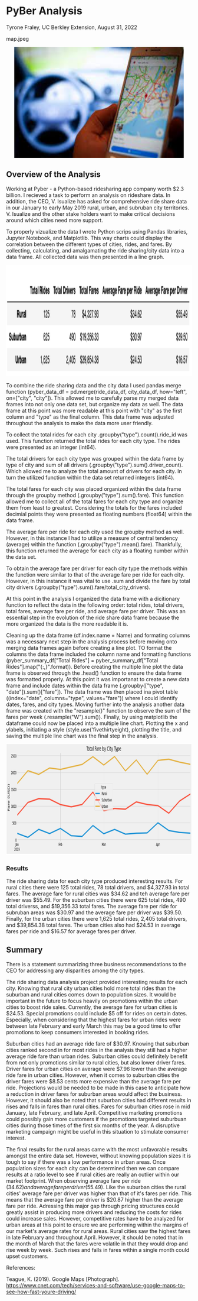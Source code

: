 # PyBer Analysis

Tyrone Fraley,
UC Berkley Extension,
August 31, 2022

map.jpeg

<p align="center">
  <img width="460" height="300" src="map.jpeg">
</p>

## Overview of the Analysis
Working at Pyber - a Python-based ridesharing app company worth $2.3 billion. I recieved a task to perform an analysis on rideshare data. In addition, the CEO, V. Isualize has asked for comprehensive ride share data in our January to early May 2019 rural, urban, and subruban city territories. V. Isualize and the other stake holders want to make critical decisions around which cities need more support. 

To properly vizualize the data I wrote Python scrips using Pandas libraries, Jupyter Notebook, and Matplotlib. This way charts could display the correlation between the different types of cities, rides, and fares. By collecting, calculating, and amalgamating the ride sharing/city data into a data frame. All collected data was then presented in a line graph. 

<p align="center">
  <img width="560" height="300" src="Screen Shot 2022-09-30 at 4.14.54 PM.png">
</p>

To combine the ride sharing data and the city data I used pandas merge function (pyber_data_df = pd.merge(ride_data_df, city_data_df, how="left", on=["city", "city"]). This allowed me to carefully parse my merged data frames into not only one data set, but organize my data as well. The data frame at this point was more readable at this point with "city" as the first column and "type" as the final column. This data frame was adjusted throughout the analysis to make the data more user friendly. 

To collect the total rides for each city .groupby("type").count().ride_id was used. This function returned the total rides for each city type. The rides were presented as an integer (int64). 

The total drivers for each city type was grouped within the data frame by type of city and sum of all drivers (.groupby("type").sum().driver_count). Which allowed me to analyze the total amount of drivers for each city. In turn the utilized function within the data set returned integers (int64).

The total fares for each city was placed organized within the data frame through the groupby method (.groupby("type").sum().fare). This function allowed me to collect all of the total fares for each city type and organize them from least to greatest. Considering the totals for the fares included decimial points they were presented as floating numbers (float64) within the data frame. 

The average fare per ride for each city used the groupby method as well. However, in this instance I had to utilize a measure of central tendency (average) within the function (.groupby("type").mean().fare). Thankfully, this function returned the average for each city as a floating number within the data set. 

To obtain the average fare per driver for each city type the methods within the function were similar to that of the average fare per ride for each city. However, in this instance it was vital to use .sum and divide the fare by total city drivers (.groupby("type").sum().fare/total_city_drivers).

At this point in the analysis I organized the data frame with a dicitionary function to reflect the data in the following order: total rides, total drivers, total fares, average fare per ride, and average fare per driver. This was an essential step in the evolution of the ride share data frame because the more organized the data is the more readable it is. 

Cleaning up the data frame (df.index.name = Name) and formating columns was a necessary next step in the analysis process before moving onto merging data frames again before creating a line plot. TO format the columns the data frame included the column name and formatting functions (pyber_summary_df["Total Rides"] = pyber_summary_df["Total Rides"].map("{:,}".format)). Before creating the multiple line plot the data frame is observed through the .head() function to ensure the data frame was formatted properly. At this point it was importanat to create a new data frame and include dates within the data frame (.groupby(["type", "date"]).sum()["fare"]). The data frame was then placed ina pivot table ((index="date", columns="type", values="fare")) where I could identify dates, fares, and city types. Moving further into the analysis another data frame was created with the "resample()" function to observe the sum of the fares per week (.resample("W").sum()). Finally, by using matplotlib the dataframe could now be placed into a multiple line chart. Plotting the x and ylabels, initiating a style (style.use('fivethirtyeight), plotting the title, and saving the multiple line chart was the final step in the analysis.

<p align="center">
  <img width="660" height="300" src="Screen Shot 2022-09-30 at 4.15.08 PM.png">
</p>

### Results

The ride sharing data for each city type produced interesting results. For rural cities there were 125 total rides, 78 total drivers, and $4,327.93 in total fares. The average fare for rural cities was $34.62 and teh average fare per driver was $55.49. For the suburban cities there were 625 total rides, 490 total driverss, and $19,356.33 total fares. The average fare per ride for subruban areas was $30.97 and the average fare per driver was $39.50. Finally, for the urban cities there were 1,625 total rides, 2,405 total drivers, and $39,854.38 total fares. The urban cities also had $24.53 in average fares per ride and $16.57 for average fares per driver. 

## Summary

There is a statement summarizing three business recommendations to the CEO for addressing any disparities among the city types.

The ride sharing data analysis project provided interesting results for each city. Knowing that rural city urban cities hold more total rides than the suburban and rural cities comes down to population sizes. It would be important in the future to focus heavily on promotions within the urban cities to boost ride sales. Currently, the average fare for urban cities is $24.53. Special promotions could include $5 off for rides on certain dates. Especially, when considering that the highest fares for urban rides were between late February and early March this may be a good time to offer promotions to keep consumers interested in booking rides. 

Suburban cities had an average ride fare of $30.97. Knowing that suburban cities ranked second in for most rides in the analysis they still had a higher average ride fare than urban rides. Suburban cities could definitely benefit from not only promotions similar to rural cities, but also lower driver fares. Driver fares for urban cities on average were $7.96 lower than the average ride fare in urban cities. However, when it comes to suburban cities the driver fares were $8.53 cents more expensive than the average fare per ride. Projections would be needed to be made in this case to anticipate how a reduction in driver fares for suburban areas would affect the business. However, it should also be noted that suburban cities had different results in rises and falls in fares than rural cities. Fares for suburban cities rose in mid January, late February, and late April. Competitive marketing promotions could possibly gain more customers if the promotions targeted suburbuan cities during those times of the first six months of the year. A disruptive marketing campaign might be useful in this situation to stimulate consumer interest.

The final results for the rural areas came with the most unfavorable results amongst the entire data set. However, without knowing population sizes it is tough to say if there was a low performance in urban areas. Once population sizes for each city can be determined then we can compare results at a ratio level to see if rural cities are really an outlier within our market footprint. When observing average fare per ride ($34.62) and average fare per driver ($55.49). Like the suburban cities the rural cities' average fare per driver was higher than that of it's fares per ride. This means that the average fare per driver is $20.87 higher than the average fare per ride. Adressing this major gap through pricing structures could greatly assist in producing more drivers and reducing the costs for rides could increase sales. However, competitive rates have to be analyzed for urban areas at this point to ensure we are performing within the margins of our market's average rates for rural areas. Rural cities saw the highest fares in late February and throughout April. However, it should be noted that in the month of March that the fares were volatile in that they would drop and rise week by week. Such rises and falls in fares within a single month could upset customers. 

References:

Teague, K. (2019). Google Maps [Photograph]. https://www.cnet.com/tech/services-and-software/use-google-maps-to-see-how-fast-youre-driving/


